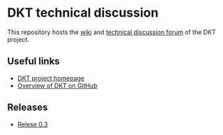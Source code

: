 # DKT technical discussion

This repository hosts the [wiki](https://github.com/dkt-projekt/technical-discussion/wiki) and [technical discussion forum](https://github.com/dkt-projekt/technical-discussion/issues) of the DKT project.

## Useful links

* [DKT project homepage](http://digitale-kuratierung.de/)
* [Overview of DKT on GitHub](https://github.com/dkt-projekt/technical-discussion/wiki/DKT-on-GitHub)

## Releases

* [Relese 0.3](https://github.com/dkt-projekt/technical-discussion/wiki/Release-0.3)
